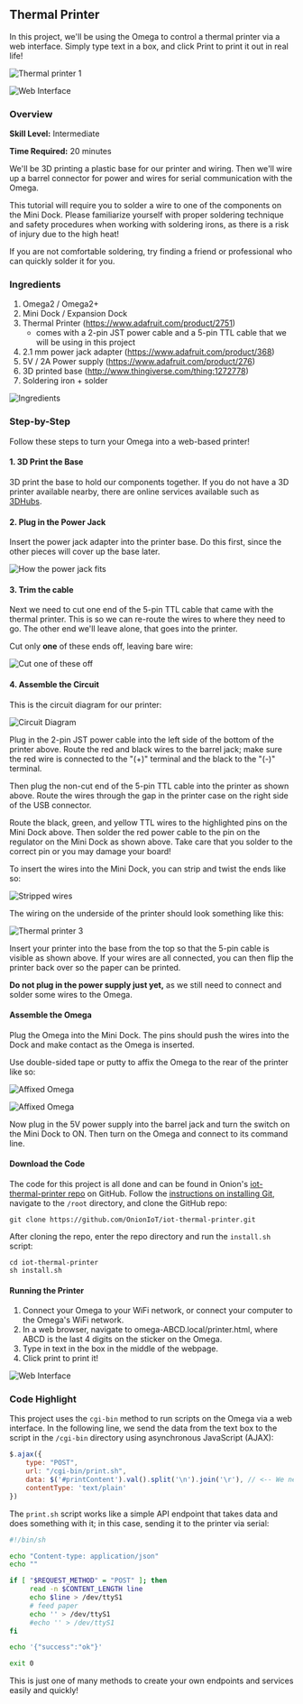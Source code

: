 ## Thermal Printer

In this project, we'll be using the Omega to control a thermal printer via a web interface. Simply type text in a box, and click Print to print it out in real life!

![Thermal printer 1](./img/thermal-printer-1.jpg)

![Web Interface](./img/thermal-printer-web-page.png)

### Overview

**Skill Level:** Intermediate

**Time Required:** 20 minutes

We'll be 3D printing a plastic base for our printer and wiring. Then we'll wire up a barrel connector for power and wires for serial communication with the Omega.

This tutorial will require you to solder a wire to one of the components on the Mini Dock. Please familiarize yourself with proper soldering technique and safety procedures when working with soldering irons, as there is a risk of injury due to the high heat! 

If you are not comfortable soldering, try finding a friend or professional who can quickly solder it for you.

### Ingredients

1. Omega2 / Omega2+
1. Mini Dock / Expansion Dock
1. Thermal Printer (https://www.adafruit.com/product/2751) 
    * comes with a 2-pin JST power cable and a 5-pin TTL cable that we will be using in this project
1. 2.1 mm power jack adapter (https://www.adafruit.com/product/368)
1. 5V / 2A Power supply (https://www.adafruit.com/product/276)
1. 3D printed base (http://www.thingiverse.com/thing:1272778)
1. Soldering iron + solder

![Ingredients](./img/thermal-printer-ingredients.jpg)

### Step-by-Step

Follow these steps to turn your Omega into a web-based printer!

#### 1. 3D Print the Base

3D print the base to hold our components together. If you do not have a 3D printer available nearby, there are online services available such as [3DHubs](https://www.3dhubs.com/).

#### 2. Plug in the Power Jack

Insert the power jack adapter into the printer base. Do this first, since the other pieces will cover up the base later.

![How the power jack fits](./img/thermal-printer-base.jpg)

#### 3. Trim the cable

Next we need to cut one end of the 5-pin TTL cable that came with the thermal printer. This is so we can re-route the wires to where they need to go. The other end we'll leave alone, that goes into the printer.

Cut only **one** of these ends off, leaving bare wire:

![Cut one of these off](./img/thermal-printer-cable.jpg)

#### 4. Assemble the Circuit

This is the circuit diagram for our printer:

![Circuit Diagram](./img/thermal-printer-circuit-diagram.png)

Plug in the 2-pin JST power cable into the left side of the bottom of the printer above. Route the red and black wires to the barrel jack; make sure the red wire is connected to the "(+)" terminal and the black to the "(-)" terminal. 

Then plug the non-cut end of the 5-pin TTL cable into the printer as shown above. Route the wires through the gap in the printer case on the right side of the USB connector. 

Route the black, green, and yellow TTL wires to the highlighted pins on the Mini Dock above. Then solder the red power cable to the pin on the regulator on the Mini Dock as shown above. Take care that you solder to the correct pin or you may damage your board!

To insert the wires into the Mini Dock, you can strip and twist the ends like so:

![Stripped wires](../oled/img/temperature-monitor-assembly-01.jpg)

The wiring on the underside of the printer should look something like this:

![Thermal printer 3](./img/thermal-printer-3.jpg)

Insert your printer into the base from the top so that the 5-pin cable is visible as shown above. If your wires are all connected, you can then flip the printer back over so the paper can be printed.

**Do not plug in the power supply just yet,** as we still need to connect and solder some wires to the Omega.

#### Assemble the Omega

Plug the Omega into the Mini Dock. The pins should push the wires into the Dock and make contact as the Omega is inserted.

Use double-sided tape or putty to affix the Omega to the rear of the printer like so:

![Affixed Omega](./img/thermal-printer-assembled-01.jpg)

![Affixed Omega](./img/thermal-printer-assembled-02.jpg)

Now plug in the 5V power supply into the barrel jack and turn the switch on the Mini Dock to ON. Then turn on the Omega and connect to its command line.

#### Download the Code


The code for this project is all done and can be found in Onion's [iot-thermal-printer repo](https://github.com/OnionIoT/iot-thermal-printer) on GitHub. Follow the [instructions on installing Git](https://docs.onion.io/omega2-docs/installing-and-using-git.html), navigate to the `/root` directory, and clone the GitHub repo:

```
git clone https://github.com/OnionIoT/iot-thermal-printer.git
```

After cloning the repo, enter the repo directory and run the `install.sh` script:

```
cd iot-thermal-printer
sh install.sh
```

#### Running the Printer

1. Connect your Omega to your WiFi network, or connect your computer to the Omega's WiFi network.
1. In a web browser, navigate to omega-ABCD.local/printer.html, where ABCD is the last 4 digits on the sticker on the Omega.
1. Type in text in the box in the middle of the webpage.
1. Click print to print it!

![Web Interface](./img/thermal-printer-web-page.png)

### Code Highlight

This project uses the `cgi-bin` method to run scripts on the Omega via a web interface. In the following line, we send the data from the text box to the script in the `/cgi-bin` directory using asynchronous JavaScript (AJAX):

```javascript
$.ajax({
    type: "POST",
    url: "/cgi-bin/print.sh",
    data: $('#printContent').val().split('\n').join('\r'), // <-- We need to replace \n with \r
    contentType: 'text/plain'
})
```

The `print.sh` script works like a simple API endpoint that takes data and does something with it; in this case, sending it to the printer via serial:

```sh
#!/bin/sh

echo "Content-type: application/json"
echo ""

if [ "$REQUEST_METHOD" = "POST" ]; then
     read -n $CONTENT_LENGTH line
     echo $line > /dev/ttyS1
     # feed paper
     echo '' > /dev/ttyS1
     #echo '' > /dev/ttyS1
fi

echo '{"success":"ok"}'

exit 0
```

This is just one of many methods to create your own endpoints and services easily and quickly!